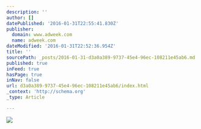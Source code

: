 ```yaml
---
description: ''
author: []
datePublished: '2016-01-31T22:55:41.830Z'
publisher:
  domain: www.adweek.com
  name: adweek.com
dateModified: '2016-01-31T22:52:36.954Z'
title: ''
sourcePath: _posts/2016-01-31-d3a0a389-9737-45e4-96ec-108211e45ab6.md
published: true
inFeed: true
hasPage: true
inNav: false
url: d3a0a389-9737-45e4-96ec-108211e45ab6/index.html
_context: 'http://schema.org'
_type: Article

---
```

![](http://www.adweek.com/files/imagecache/node-blog/blogs/purdy-hed-2016.jpg)